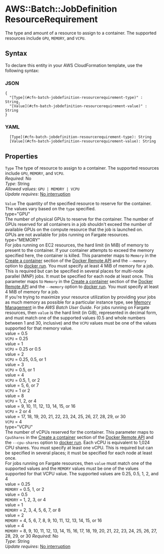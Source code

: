 # AWS::Batch::JobDefinition ResourceRequirement<a name="aws-properties-batch-jobdefinition-resourcerequirement"></a>

The type and amount of a resource to assign to a container\. The supported resources include `GPU`, `MEMORY`, and `VCPU`\.

## Syntax<a name="aws-properties-batch-jobdefinition-resourcerequirement-syntax"></a>

To declare this entity in your AWS CloudFormation template, use the following syntax:

### JSON<a name="aws-properties-batch-jobdefinition-resourcerequirement-syntax.json"></a>

```
{
  "[Type](#cfn-batch-jobdefinition-resourcerequirement-type)" : String,
  "[Value](#cfn-batch-jobdefinition-resourcerequirement-value)" : String
}
```

### YAML<a name="aws-properties-batch-jobdefinition-resourcerequirement-syntax.yaml"></a>

```
  [Type](#cfn-batch-jobdefinition-resourcerequirement-type): String
  [Value](#cfn-batch-jobdefinition-resourcerequirement-value): String
```

## Properties<a name="aws-properties-batch-jobdefinition-resourcerequirement-properties"></a>

`Type`  <a name="cfn-batch-jobdefinition-resourcerequirement-type"></a>
The type of resource to assign to a container\. The supported resources include `GPU`, `MEMORY`, and `VCPU`\.  
*Required*: No  
*Type*: String  
*Allowed values*: `GPU | MEMORY | VCPU`  
*Update requires*: [No interruption](https://docs.aws.amazon.com/AWSCloudFormation/latest/UserGuide/using-cfn-updating-stacks-update-behaviors.html#update-no-interrupt)

`Value`  <a name="cfn-batch-jobdefinition-resourcerequirement-value"></a>
The quantity of the specified resource to reserve for the container\. The values vary based on the `type` specified\.    
type="GPU"  
The number of physical GPUs to reserve for the container\. The number of GPUs reserved for all containers in a job shouldn't exceed the number of available GPUs on the compute resource that the job is launched on\.  
GPUs are not available for jobs running on Fargate resources\.  
type="MEMORY"  
For jobs running on EC2 resources, the hard limit \(in MiB\) of memory to present to the container\. If your container attempts to exceed the memory specified here, the container is killed\. This parameter maps to `Memory` in the [Create a container](https://docs.docker.com/engine/api/v1.23/#create-a-container) section of the [Docker Remote API](https://docs.docker.com/engine/api/v1.23/) and the `--memory` option to [docker run](https://docs.docker.com/engine/reference/run/)\. You must specify at least 4 MiB of memory for a job\. This is required but can be specified in several places for multi\-node parallel \(MNP\) jobs\. It must be specified for each node at least once\. This parameter maps to `Memory` in the [Create a container](https://docs.docker.com/engine/api/v1.23/#create-a-container) section of the [Docker Remote API](https://docs.docker.com/engine/api/v1.23/) and the `--memory` option to [docker run](https://docs.docker.com/engine/reference/run/)\. You must specify at least 4 MiB of memory for a job\.  
If you're trying to maximize your resource utilization by providing your jobs as much memory as possible for a particular instance type, see [Memory Management](https://docs.aws.amazon.com/batch/latest/userguide/memory-management.html) in the *AWS Batch User Guide*\.
For jobs running on Fargate resources, then `value` is the hard limit \(in GiB\), represented in decimal form, and must match one of the supported values \(0\.5 and whole numbers between 1 and 30, inclusive\) and the `VCPU` values must be one of the values supported for that memory value\.    
value = 0\.5  
 `VCPU` = 0\.25  
value = 1  
 `VCPU` = 0\.25 or 0\.5  
value = 2  
 `VCPU` = 0\.25, 0\.5, or 1  
value = 3  
 `VCPU` = 0\.5, or 1  
value = 4  
 `VCPU` = 0\.5, 1, or 2  
value = 5, 6, or 7  
 `VCPU` = 1 or 2  
value = 8  
 `VCPU` = 1, 2, or 4  
value = 9, 10, 11, 12, 13, 14, 15, or 16  
 `VCPU` = 2 or 4  
value = 17, 18, 19, 20, 21, 22, 23, 24, 25, 26, 27, 28, 29, or 30  
 `VCPU` = 4  
type="VCPU"  
The number of vCPUs reserved for the container\. This parameter maps to `CpuShares` in the [Create a container](https://docs.docker.com/engine/api/v1.23/#create-a-container) section of the [Docker Remote API](https://docs.docker.com/engine/api/v1.23/) and the `--cpu-shares` option to [docker run](https://docs.docker.com/engine/reference/run/)\. Each vCPU is equivalent to 1,024 CPU shares\. You must specify at least one vCPU\. This is required but can be specified in several places; it must be specified for each node at least once\.  
For jobs running on Fargate resources, then `value` must match one of the supported values and the `MEMORY` values must be one of the values supported for that VCPU value\. The supported values are 0\.25, 0\.5, 1, 2, and 4    
value = 0\.25  
 `MEMORY` = 0\.5, 1, or 2  
value = 0\.5  
 `MEMORY` = 1, 2, 3, or 4  
value = 1  
 `MEMORY` = 2, 3, 4, 5, 6, 7, or 8  
value = 2  
 `MEMORY` = 4, 5, 6, 7, 8, 9, 10, 11, 12, 13, 14, 15, or 16  
value = 4  
 `MEMORY` = 8, 9, 10, 11, 12, 13, 14, 15, 16, 17, 18, 19, 20, 21, 22, 23, 24, 25, 26, 27, 28, 29, or 30
*Required*: No  
*Type*: String  
*Update requires*: [No interruption](https://docs.aws.amazon.com/AWSCloudFormation/latest/UserGuide/using-cfn-updating-stacks-update-behaviors.html#update-no-interrupt)
